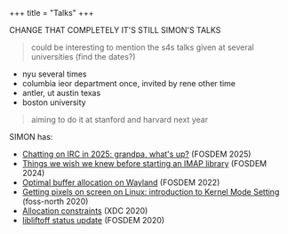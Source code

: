 +++
title = "Talks"
+++

CHANGE THAT COMPLETELY IT'S STILL SIMON'S TALKS
> could be interesting to mention the s4s talks given at several universities (find the dates?)
- nyu several times
- columbia ieor department once, invited by rene other time
- antler, ut austin texas
- boston university
> aiming to do it at stanford and harvard next year

SIMON has:

- [Chatting on IRC in 2025: grandpa, what's up?][fosdem-2025] (FOSDEM 2025)
- [Things we wish we knew before starting an IMAP library][fosdem-2024] (FOSDEM 2024)
- [Optimal buffer allocation on Wayland][fosdem-2022] (FOSDEM 2022)
- [Getting pixels on screen on Linux: introduction to Kernel Mode Setting][foss-north-2020] (foss-north 2020)
- [Allocation constraints][xdc-2020] (XDC 2020)
- [libliftoff status update][fosdem-2020] (FOSDEM 2020)

[fosdem-2025]: https://fosdem.org/2025/schedule/event/fosdem-2025-6407-chatting-on-irc-in-2025-grandpa-what-s-up-/
[fosdem-2024]: https://archive.fosdem.org/2024/schedule/event/fosdem-2024-2647--protocols-things-we-wish-we-knew-before-starting-an-imap-library/
[fosdem-2022]: https://archive.fosdem.org/2022/schedule/event/dmabuffeedback/
[foss-north-2020]: https://foss-north.se/2020ii/speakers-and-talks.html#sser
[xdc-2020]: https://www.youtube.com/watch?v=HZEClOP5TIk
[fosdem-2020]: https://archive.fosdem.org/2020/schedule/event/kms_planes/
